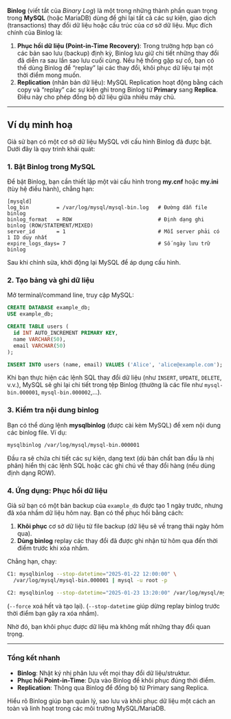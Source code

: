 **Binlog** (viết tắt của *Binary Log*) là một trong những thành phần quan trọng trong **MySQL** (hoặc MariaDB) dùng để ghi lại tất cả các sự kiện, giao dịch (transactions) thay đổi dữ liệu hoặc cấu trúc của cơ sở dữ liệu. Mục đích chính của Binlog là:

1. **Phục hồi dữ liệu (Point-in-Time Recovery)**: Trong trường hợp bạn có các bản sao lưu (backup) định kỳ, Binlog lưu giữ chi tiết những thay đổi đã diễn ra sau lần sao lưu cuối cùng. Nếu hệ thống gặp sự cố, bạn có thể dùng Binlog để “replay” lại các thay đổi, khôi phục dữ liệu tại một thời điểm mong muốn.
2. **Replication** (nhân bản dữ liệu): MySQL Replication hoạt động bằng cách copy và “replay” các sự kiện ghi trong Binlog từ **Primary** sang **Replica**. Điều này cho phép đồng bộ dữ liệu giữa nhiều máy chủ.

---

## Ví dụ minh hoạ

Giả sử bạn có một cơ sở dữ liệu MySQL với cấu hình Binlog đã được bật. Dưới đây là quy trình khái quát:

### 1. Bật Binlog trong MySQL

Để bật Binlog, bạn cần thiết lập một vài cấu hình trong **my.cnf** hoặc **my.ini** (tùy hệ điều hành), chẳng hạn:

```
[mysqld]
log_bin         = /var/log/mysql/mysql-bin.log   # Đường dẫn file binlog
binlog_format   = ROW                            # Định dạng ghi binlog (ROW/STATEMENT/MIXED)
server_id       = 1                              # Mỗi server phải có 1 ID duy nhất
expire_logs_days= 7                              # Số ngày lưu trữ binlog

```

Sau khi chỉnh sửa, khởi động lại MySQL để áp dụng cấu hình.

### 2. Tạo bảng và ghi dữ liệu

Mở terminal/command line, truy cập MySQL:

```sql
CREATE DATABASE example_db;
USE example_db;

CREATE TABLE users (
  id INT AUTO_INCREMENT PRIMARY KEY,
  name VARCHAR(50),
  email VARCHAR(50)
);

INSERT INTO users (name, email) VALUES ('Alice', 'alice@example.com');

```

Khi bạn thực hiện các lệnh SQL thay đổi dữ liệu (như `INSERT`, `UPDATE`, `DELETE`, v.v.), MySQL sẽ ghi lại chi tiết trong tệp Binlog (thường là các file như `mysql-bin.000001`, `mysql-bin.000002`,…).

### 3. Kiểm tra nội dung binlog

Bạn có thể dùng lệnh **mysqlbinlog** (được cài kèm MySQL) để xem nội dung các binlog file. Ví dụ:

```bash
mysqlbinlog /var/log/mysql/mysql-bin.000001

```

Đầu ra sẽ chứa chi tiết các sự kiện, dạng text (dù bản chất ban đầu là nhị phân) hiển thị các lệnh SQL hoặc các ghi chú về thay đổi hàng (nếu dùng định dạng ROW).

### 4. Ứng dụng: Phục hồi dữ liệu

Giả sử bạn có một bản backup của `example_db` được tạo 1 ngày trước, nhưng đã xóa nhầm dữ liệu hôm nay. Bạn có thể phục hồi bằng cách:

1. **Khôi phục** cơ sở dữ liệu từ file backup (dữ liệu sẽ về trạng thái ngày hôm qua).
2. **Dùng binlog** replay các thay đổi đã được ghi nhận từ hôm qua đến thời điểm trước khi xóa nhầm.

Chẳng hạn, chạy:

```bash
C1: mysqlbinlog --stop-datetime="2025-01-22 12:00:00" \
  /var/log/mysql/mysql-bin.000001 | mysql -u root -p

C2: mysqlbinlog --stop-datetime="2025-01-23 13:20:00" /var/log/mysql/mysql-bin.000001 | mysql -u root -p --force
```
(`--force` xoá hết và tạo lại).
(`--stop-datetime` giúp dừng replay binlog trước thời điểm bạn gây ra xóa nhầm).

Nhờ đó, bạn khôi phục được dữ liệu mà không mất những thay đổi quan trọng.

---

### Tổng kết nhanh

- **Binlog**: Nhật ký nhị phân lưu vết mọi thay đổi dữ liệu/struktur.
- **Phục hồi Point-in-Time**: Dựa vào Binlog để khôi phục đúng thời điểm.
- **Replication**: Thông qua Binlog để đồng bộ từ Primary sang Replica.

Hiểu rõ Binlog giúp bạn quản lý, sao lưu và khôi phục dữ liệu một cách an toàn và linh hoạt trong các môi trường MySQL/MariaDB.